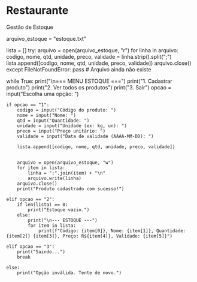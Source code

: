 # Restaurante
Gestão de Estoque

arquivo_estoque = "estoque.txt"

lista = []
try:
    arquivo = open(arquivo_estoque, "r")
    for linha in arquivo:
        codigo, nome, qtd, unidade, preco, validade = linha.strip().split(";")
        lista.append([codigo, nome, qtd, unidade, preco, validade])
    arquivo.close()
except FileNotFoundError:
    pass  # Arquivo ainda não existe


while True:
    print("\n=== MENU ESTOQUE ===")
    print("1. Cadastrar produto")
    print("2. Ver todos os produtos")
    print("3. Sair")
    opcao = input("Escolha uma opção: ")

    if opcao == "1":
        codigo = input("Código do produto: ")
        nome = input("Nome: ")
        qtd = input("Quantidade: ")
        unidade = input("Unidade (ex: kg, un): ")
        preco = input("Preço unitário: ")
        validade = input("Data de validade (AAAA-MM-DD): ")

        lista.append([codigo, nome, qtd, unidade, preco, validade])

       
        arquivo = open(arquivo_estoque, "w")
        for item in lista:
            linha = ";".join(item) + "\n"
            arquivo.write(linha)
        arquivo.close()
        print("Produto cadastrado com sucesso!")

    elif opcao == "2":
        if len(lista) == 0:
            print("Estoque vazio.")
        else:
            print("\n--- ESTOQUE ---")
            for item in lista:
                print(f"Código: {item[0]}, Nome: {item[1]}, Quantidade: {item[2]} {item[3]}, Preço: R${item[4]}, Validade: {item[5]}")
    
    elif opcao == "3":
        print("Saindo...")
        break

    else:
        print("Opção inválida. Tente de novo.")

